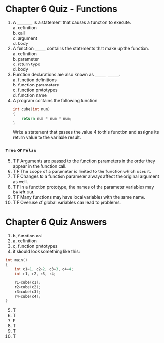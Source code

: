 # Chapter 6 Quiz - Functions

1. A `_______` is a statement that causes a function to execute.<br>
    a.	definition<br>
    b.	call<br>
    c.	argument<br>
    d.	body<br>
2. A function `_____` contains the statements that make up the function.<br>
    a.	definition<br>
    b.	parameter<br>
    c.	return type<br>
    d.	body<br>
3. Function declarations are also known as `_____ _____`.<br>
    a.	function definitions<br>
    b.	function parameters<br>
    c.	function prototypes<br>
    d.	function name<br>
4. A program contains the following function<br>
    ```c++
    int cube(int num)
    {
        return num * num * num;
    }
    ```
    Write a statement that passes the value 4 to this function and assigns its return value to the variable result.

### `True` or `False`
5. T F Arguments are passed to the function parameters in the order they appear in the function call.
6. T F The scope of a parameter is limited to the function which uses it.
7. T F Changes to a function parameter always affect the original argument as well.
8. T F In a function prototype, the names of the parameter variables may be left out.
9. T F Many functions may have local variables with the same name.
10. T F Overuse of global variables can lead to problems.


# Chapter 6 Quiz Answers
1. b, function call
2. a, definition
3. c, function prototypes 
4. it should look something like this: 
```c++
int main()
{
    int c1=1, c2=2, c3=3, c4=4; 
    int r1, r2, r3, r4; 

    r1=cube(c1);
    r2=cube(c2);
    r3=cube(c3);
    r4=cube(c4);
}
```
5. T
6. T 
7. F
8. T
9. T
10. T

